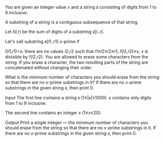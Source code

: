 You are given an integer value 𝑥 and a string 𝑠 consisting of digits from 1 to 9 inclusive.

A substring of a string is a contiguous subsequence of that string.

Let 𝑓(𝑙,𝑟) be the sum of digits of a substring 𝑠[𝑙..𝑟].

Let's call substring 𝑠[𝑙1..𝑟1] 𝑥-prime if

𝑓(𝑙1,𝑟1)=𝑥;
there are no values 𝑙2,𝑟2 such that
𝑙1≤𝑙2≤𝑟2≤𝑟1;
𝑓(𝑙2,𝑟2)≠𝑥;
𝑥 is divisible by 𝑓(𝑙2,𝑟2).
You are allowed to erase some characters from the string. If you erase a character, the two resulting parts of the string are concatenated without changing their order.

What is the minimum number of characters you should erase from the string so that there are no 𝑥-prime substrings in it? If there are no 𝑥-prime substrings in the given string 𝑠, then print 0.

Input
The first line contains a string 𝑠 (1≤|𝑠|≤1000). 𝑠 contains only digits from 1 to 9 inclusive.

The second line contains an integer 𝑥 (1≤𝑥≤20).

Output
Print a single integer — the minimum number of characters you should erase from the string so that there are no 𝑥-prime substrings in it. If there are no 𝑥-prime substrings in the given string 𝑠, then print 0.